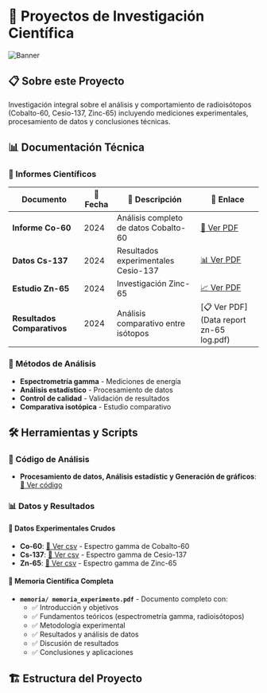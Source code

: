 # 🔬 Proyectos de Investigación Científica

![Banner](https://via.placeholder.com/1200x300/0D8BF2/FFFFFF?text=Análisis+de+Radioisótopos+Co-60+Cs-137+Zn-65)

## 📋 Sobre este Proyecto

Investigación integral sobre el análisis y comportamiento de radioisótopos (Cobalto-60, Cesio-137, Zinc-65) incluyendo mediciones experimentales, procesamiento de datos y conclusiones técnicas.

## 📊 Documentación Técnica

### 📁 Informes Científicos

| Documento | 📅 Fecha | 📝 Descripción | 🔗 Enlace |
|-----------|----------|----------------|-----------|
| **Informe Co-60** | 2024 | Análisis completo de datos Cobalto-60 | [📄 Ver PDF](https://github.com/joseluis004/PROYECTOS/blob/main/Data%20report%20co-60%20log%20bueno.pdf) |
| **Datos Cs-137** | 2024 | Resultados experimentales Cesio-137 | [📊 Ver PDF](https://github.com/joseluis004/PROYECTOS/blob/main/Primera%20medici%C3%B3n%20cs-137.pdf) |
| **Estudio Zn-65** | 2024 | Investigación Zinc-65 | [📈 Ver PDF](https://github.com/joseluis004/PROYECTOS/blob/main/Data%20report%20zn-65%20log.pdf) |
| **Resultados Comparativos** | 2024 | Análisis comparativo entre isótopos | [📋 Ver PDF](Data report zn-65 log.pdf) |


### 🔬 Métodos de Análisis

- **Espectrometría gamma** - Mediciones de energía
- **Análisis estadístico** - Procesamiento de datos
- **Control de calidad** - Validación de resultados
- **Comparativa isotópica** - Estudio comparativo

## 🛠️ Herramientas y Scripts

### 🔧 Código de Análisis
- **Procesamiento de datos, Análisis estadístic y Generación de gráficos**: [📄 Ver código](https://github.com/joseluis004/PROYECTOS/blob/main/Analisis_de_espectros-optimized.ipynb)


### 📊 Datos y Resultados

#### 🔬 Datos Experimentales Crudos
- **Co-60**:  [📄 Ver csv](https://github.com/joseluis004/PROYECTOS/blob/main/espectro_Co60.csv) - Espectro gamma de Cobalto-60
- **Cs-137**: [📄 Ver csv](https://github.com/joseluis004/PROYECTOS/blob/main/espectro_Cs60.csv) - Espectro gamma de Cesio-137
- **Zn-65**: [📄 Ver csv](https://github.com/joseluis004/PROYECTOS/blob/main/espectro_Zn65.csv) - Espectro gamma de Zinc-65


#### 🔬 Memoria Científica Completa
- **`memoria/ memoria_experimento.pdf`** - Documento completo con:
  - ✅ Introducción y objetivos
  - ✅ Fundamentos teóricos (espectrometría gamma, radioisótopos)
  - ✅ Metodología experimental
  - ✅ Resultados y análisis de datos
  - ✅ Discusión de resultados
  - ✅ Conclusiones y aplicaciones


## 🏗️ Estructura del Proyecto
